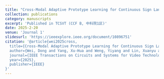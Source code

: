 ```yaml
---
title: "Cross-Modal Adaptive Prototype Learning for Continuous Sign Language Recognition"
collection: publications
category: manuscripts
excerpt: 'Published in TCSVT (CCF B, 中科院1区)'
date: 2025-2-20
venue: 'Journal 1'
slidesurl: 'https://ieeexplore.ieee.org/document/10896751'
citation: '@article{wei2025cross,
  title={Cross-Modal Adaptive Prototype Learning for Continuous Sign Language Recognition},
  author={Wei, Dong and Yang, Xu-Hua and Weng, Yiyang and Lin, Xuanyu and Hu, Hongxiang and Liu, Sheng},
  journal={IEEE Transactions on Circuits and Systems for Video Technology},
  year={2025},
  publisher={IEEE}
}'
---
```

